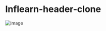 # Inflearn-header-clone
![image](https://user-images.githubusercontent.com/106540601/216526116-2441e459-b201-4dde-b96e-cceffbe08ff2.png)
